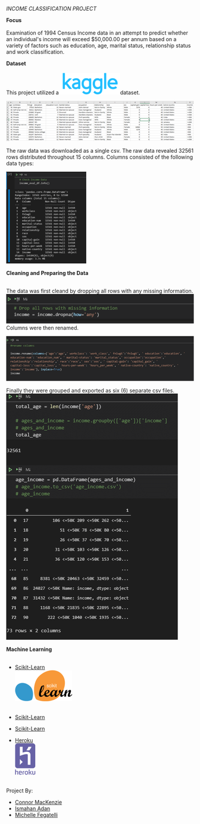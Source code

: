 *INCOME CLASSIFICATION PROJECT*



**Focus** <br><br>
Examination of 1994 Census Income data in an attempt to predict whether an individual's income will exceed $50,000.00 per annum based on a variety of factors such as education, age, marital status, relationship status and work classification.  

**Dataset** <br><br>
This project utilized a ![Kaggle](images/Kaggle_67.png)dataset.  <br>  

![](images/csv.raw.png)

The raw data was downloaded as a single csv.  The raw data revealed 32561 rows distributed throughout 15 columns.  Columns consisted of the following data types:  

![](images/Raw.Data_50.png)

**Cleaning and Preparing the Data** <br><br>

The data was first cleand by dropping all rows with any missing information.  ![](images/clean.png) <br>
Columns were then renamed. 

![](images/rename.png)

Finally they were grouped and exported as six (6) separate csv files. ![](images/age.income.png)<br> 


**Machine Learning** <br><br>



- [Scikit-Learn](https://scikit-learn.org/stable/)<br>![](images/scikitlearn_50.png)<br><br>





- [Scikit-Learn](https://scikit-learn.org/stable/)
- [Scikit-Learn](https://scikit-learn.org/stable/)


















- [Heroku](https://www.heroku.com/)<br>![](images/heroku_30.png)<br><br>

Project By:  
- [Connor MacKenzie](https://github.com/amerikonnor)<br>
- [Ismahan Adan](https://github.com/)<br>
- [Michelle Fegatelli](https://github.com/MichFig) <br>













